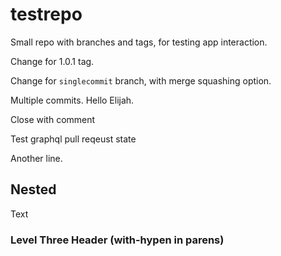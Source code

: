 # testrepo
Small repo with branches and tags, for testing app interaction.

Change for 1.0.1 tag.

Change for `singlecommit` branch, with merge squashing option.

Multiple commits. Hello Elijah.

Close with comment

Test graphql pull reqeust state

Another line.

## Nested

Text

### Level Three Header (with-hypen in parens)
